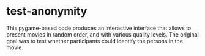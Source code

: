 # test-anonymity
This pygame-based code produces an interactive interface that allows to present movies in random order, and with various quality levels. The original goal was to test whether participants could identify the persons in the movie.
